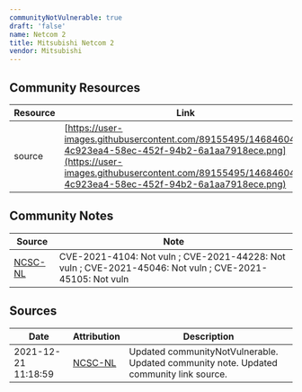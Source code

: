 ```yaml
---
communityNotVulnerable: true
draft: 'false'
name: Netcom 2
title: Mitsubishi Netcom 2
vendor: Mitsubishi
---
```



## Community Resources
| Resource | Link |
| --- | --- |
| source | [https://user-images.githubusercontent.com/89155495/146846042-4c923ea4-58ec-452f-94b2-6a1aa7918ece.png](https://user-images.githubusercontent.com/89155495/146846042-4c923ea4-58ec-452f-94b2-6a1aa7918ece.png) |

## Community Notes
| Source | Note |
| --- | --- |
| [NCSC-NL](https://github.com/NCSC-NL/log4shell/blob/main/software/README.md) | CVE-2021-4104: Not vuln ; CVE-2021-44228: Not vuln ; CVE-2021-45046: Not vuln ; CVE-2021-45105: Not vuln </ul> |

## Sources
| Date | Attribution | Description |
| --- | --- | --- |
| 2021-12-21 11:18:59 | [NCSC-NL](https://github.com/NCSC-NL/log4shell/blob/main/software/README.md) | Updated communityNotVulnerable. Updated community note. Updated community link source.  |
